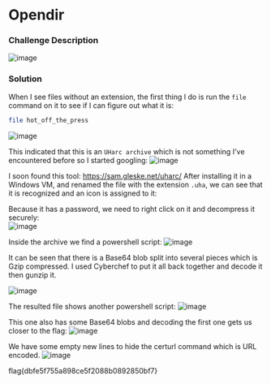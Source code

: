 # Opendir

### Challenge Description
![image](https://github.com/LazyTitan33/CTF-Writeups/assets/80063008/92839e26-147a-4d29-8619-406ce8222330)

### Solution
When I see files without an extension, the first thing I do is run the `file` command on it to see if I can figure out what it is:

```bash
file hot_off_the_press
```
![image](https://github.com/LazyTitan33/CTF-Writeups/assets/80063008/5256bfc1-754a-42e1-a44a-7c10e922c84e)

This indicated that this is an `UHarc archive` which is not something I've encountered before so I started googling:
![image](https://github.com/LazyTitan33/CTF-Writeups/assets/80063008/975eb194-57f5-4664-ac26-c3b1cffe3fbd)

I soon found this tool: https://sam.gleske.net/uharc/
After installing it in a Windows VM, and renamed the file with the extension `.uha`, we can see that it is recognized and an icon is assigned to it:  

Because it has a password, we need to right click on it and decompress it securely:  
![image](https://github.com/LazyTitan33/CTF-Writeups/assets/80063008/f0510987-c34a-4b47-84cf-09d39c5aae5c)

Inside the archive we find a powershell script:
![image](https://github.com/LazyTitan33/CTF-Writeups/assets/80063008/2ab9aafd-5f02-4a84-82c2-523b568b1d48)

It can be seen that there is a Base64 blob split into several pieces which is Gzip compressed. I used Cyberchef to put it all back together and decode it then gunzip it.

![image](https://github.com/LazyTitan33/CTF-Writeups/assets/80063008/bab1972e-dfec-468e-a62b-f3522bd9b304)

The resulted file shows another powershell script:
![image](https://github.com/LazyTitan33/CTF-Writeups/assets/80063008/9ee92356-d6de-4511-9dfc-f9f6e527d75f)

This one also has some Base64 blobs and decoding the first one gets us closer to the flag:
![image](https://github.com/LazyTitan33/CTF-Writeups/assets/80063008/78f53ab9-63cc-442c-a9a1-40ce3900681a)

We have some empty new lines to hide the certurl command which is URL encoded.
![image](https://github.com/LazyTitan33/CTF-Writeups/assets/80063008/7686726b-6d52-4d90-abfb-2a0eef0d4b1b)

flag{dbfe5f755a898ce5f2088b0892850bf7}
